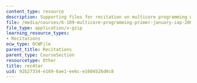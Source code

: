 ```yaml
---
content_type: resource
description: Supporting files for recitation on multicore programming with Cell.
file: /media/courses/6-189-multicore-programming-primer-january-iap-2007/92b27334e1696ae1ee6ce1604526d0c8_rec4tar.gz
file_type: application/x-gzip
learning_resource_types:
- Recitations
ocw_type: OCWFile
parent_title: Recitations
parent_type: CourseSection
resourcetype: Other
title: rec4tar
uid: 92b27334-e169-6ae1-ee6c-e1604526d0c8
---
```

